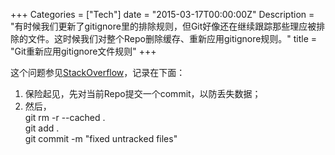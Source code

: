 +++
Categories = ["Tech"]
date = "2015-03-17T00:00:00Z"
Description = "有时候我们更新了gitignore里的排除规则，但Git好像还在继续跟踪那些理应被排除的文件。这时候我们对整个Repo删除缓存、重新应用gitignore规则。"
title = "Git重新应用gitignore文件规则"
+++

这个问题参见[StackOverflow](https://stackoverflow.com/questions/11451535/gitignore-not-working)，记录在下面：    

1. 保险起见，先对当前Repo提交一个commit，以防丢失数据；    
2. 然后，    
          git rm -r --cached .      
		  git add .        
		  git commit -m "fixed untracked files"      



